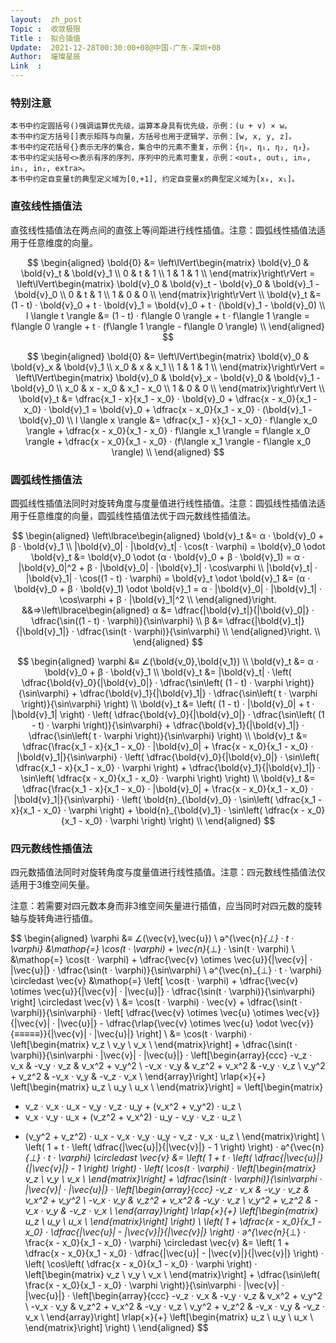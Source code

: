 ```yaml
---
layout:  zh_post
Topic :  收敛极限
Title :  拟合插值
Update:  2021-12-28T00:30:00+08@中国-广东-深圳+08
Author:  璀璨星辰
Link  :
---
```


### 特别注意

```
本书中约定圆括号()强调运算优先级，运算本身具有优先级，示例：(u + v) × w。
本书中约定方括号[]表示矩阵与向量，方括号也用于逻辑学，示例：[w, x, y, z]。
本书中约定花括号{}表示无序的集合，集合中的元素不重复，示例：{η₀, η₁, η₂, η₃}。
本书中约定尖括号<>表示有序的序列，序列中的元素可重复，示例：<out₀, out₁, in₀, in₁, in₂, extra>。
本书中约定自变量t的典型定义域为[0,+1], 约定自变量x的典型定义域为[x₀, x₁]。
```

### 直弦线性插值法

直弦线性插值法在两点间的直弦上等间距进行线性插值。注意：圆弧线性插值法适用于任意维度的向量。

$$
\begin{aligned}
\bold{0} &= \left\lVert\begin{matrix}
\bold{v}_0 & \bold{v}_t & \bold{v}_1 \\
0 & t & 1 \\
1 & 1 & 1 \\
\end{matrix}\right\rVert = \left\lVert\begin{matrix}
\bold{v}_0 & \bold{v}_t - \bold{v}_0 & \bold{v}_1 - \bold{v}_0 \\
0 & t & 1 \\
1 & 0 & 0 \\
\end{matrix}\right\rVert \\
\bold{v}_t &= (1 - t) · \bold{v}_0 + t · \bold{v}_1 = \bold{v}_0 + t · (\bold{v}_1 - \bold{v}_0) \\
l \langle t \rangle &= (1 - t) · f\langle 0 \rangle + t · f\langle 1 \rangle = f\langle 0 \rangle + t · (f\langle 1 \rangle - f\langle 0 \rangle) \\
\end{aligned}
$$

$$
\begin{aligned}
\bold{0} &= \left\lVert\begin{matrix}
\bold{v}_0 & \bold{v}_x & \bold{v}_1 \\
x_0 & x & x_1 \\
1 & 1 & 1 \\
\end{matrix}\right\rVert = \left\lVert\begin{matrix}
\bold{v}_0 & \bold{v}_x - \bold{v}_0 & \bold{v}_1 - \bold{v}_0 \\
x_0 & x - x_0 & x_1 - x_0 \\
1 & 0 & 0 \\
\end{matrix}\right\rVert \\
\bold{v}_t &= \dfrac{x_1 - x}{x_1 - x_0} · \bold{v}_0 + \dfrac{x - x_0}{x_1 - x_0} · \bold{v}_1 = \bold{v}_0 + \dfrac{x - x_0}{x_1 - x_0} · (\bold{v}_1 - \bold{v}_0) \\
l \langle x \rangle &= \dfrac{x_1 - x}{x_1 - x_0} · f\langle x_0 \rangle + \dfrac{x - x_0}{x_1 - x_0} · f\langle x_1 \rangle = f\langle x_0 \rangle + \dfrac{x - x_0}{x_1 - x_0} · (f\langle x_1 \rangle - f\langle x_0 \rangle) \\
\end{aligned}
$$

### 圆弧线性插值法

圆弧线性插值法同时对旋转角度与度量值进行线性插值。注意：圆弧线性插值法适用于任意维度的向量，圆弧线性插值法优于四元数线性插值法。

$$
\begin{aligned}
\left\lbrace\begin{aligned}
\bold{v}_t &= α · \bold{v}_0 + β · \bold{v}_1 \\
|\bold{v}_0| · |\bold{v}_t| · \cos(t · \varphi) = \bold{v}_0 \odot \bold{v}_t &= \bold{v}_0 \odot (α · \bold{v}_0 + β · \bold{v}_1) = α · |\bold{v}_0|^2 + β · |\bold{v}_0| · |\bold{v}_1| · \cos\varphi \\
|\bold{v}_t| · |\bold{v}_1| · \cos((1 - t) · \varphi) = \bold{v}_t \odot \bold{v}_1 &= (α · \bold{v}_0 + β · \bold{v}_1) \odot \bold{v}_1 = α · |\bold{v}_0| · |\bold{v}_1| · \cos\varphi + β · |\bold{v}_1|^2 \\
\end{aligned}\right. &&⇒\left\lbrace\begin{aligned}
α &= \dfrac{|\bold{v}_t|}{|\bold{v}_0|} · \dfrac{\sin((1 - t) · \varphi)}{\sin\varphi} \\
β &= \dfrac{|\bold{v}_t|}{|\bold{v}_1|} · \dfrac{\sin(t · \varphi)}{\sin\varphi} \\
\end{aligned}\right. \\
\end{aligned}
$$

$$
\begin{aligned}
\varphi &≡ ∠(\bold{v_0},\bold{v_1}) \\
\bold{v}_t &= α · \bold{v}_0 + β · \bold{v}_1 \\
\bold{v}_t &= |\bold{v}_t| · \left( \dfrac{\bold{v}_0}{|\bold{v}_0|} · \dfrac{\sin\left( (1 - t) · \varphi \right)}{\sin\varphi} + \dfrac{\bold{v}_1}{|\bold{v}_1|} · \dfrac{\sin\left( t · \varphi \right)}{\sin\varphi} \right) \\
\bold{v}_t &= \left( (1 - t) · |\bold{v}_0| + t · |\bold{v}_1| \right) · \left( \dfrac{\bold{v}_0}{|\bold{v}_0|} · \dfrac{\sin\left( (1 - t) · \varphi \right)}{\sin\varphi} + \dfrac{\bold{v}_1}{|\bold{v}_1|} · \dfrac{\sin\left( t · \varphi \right)}{\sin\varphi} \right) \\
\bold{v}_t &= \dfrac{\frac{x_1 - x}{x_1 - x_0} · |\bold{v}_0| + \frac{x - x_0}{x_1 - x_0} · |\bold{v}_1|}{\sin\varphi} · \left( \dfrac{\bold{v}_0}{|\bold{v}_0|} · \sin\left( \dfrac{x_1 - x}{x_1 - x_0} · \varphi \right) + \dfrac{\bold{v}_1}{|\bold{v}_1|} · \sin\left( \dfrac{x - x_0}{x_1 - x_0} · \varphi \right) \right) \\
\bold{v}_t &= \dfrac{\frac{x_1 - x}{x_1 - x_0} · |\bold{v}_0| + \frac{x - x_0}{x_1 - x_0} · |\bold{v}_1|}{\sin\varphi} · \left( \bold{n}_{\bold{v}_0} · \sin\left( \dfrac{x_1 - x}{x_1 - x_0} · \varphi \right) + \bold{n}_{\bold{v}_1} · \sin\left( \dfrac{x - x_0}{x_1 - x_0} · \varphi \right) \right) \\
\end{aligned}
$$

### 四元数线性插值法

四元数插值法同时对旋转角度与度量值进行线性插值。注意：四元数线性插值法仅适用于$3$维空间矢量。

注意：若需要对四元数本身而非$3$维空间矢量进行插值，应当同时对四元数的旋转轴与旋转角进行插值。

$$
\begin{aligned}
\varphi &≡ ∠(\vec{v},\vec{u}) \\
ә^{\vec{n}_{⊥} · t · \varphi} &\mathop{=} \cos(t · \varphi) + \vec{n}_{⊥} · \sin(t · \varphi) \\
&\mathop{=} \cos(t · \varphi) + \dfrac{\vec{v} \otimes \vec{u}}{|\vec{v}| · |\vec{u}|} · \dfrac{\sin(t · \varphi)}{\sin\varphi} \\
ә^{\vec{n}_{⊥} · t · \varphi} \circledast \vec{v} &\mathop{=} \left[ \cos(t · \varphi) + \dfrac{\vec{v} \otimes \vec{u}}{|\vec{v}| · |\vec{u}|} · \dfrac{\sin(t · \varphi)}{\sin\varphi} \right] \circledast \vec{v} \\
&= \cos(t · \varphi) · \vec{v} + \dfrac{\sin(t · \varphi)}{\sin\varphi} · \left[ \dfrac{\vec{v} \otimes \vec{u} \otimes \vec{v}}{|\vec{v}| · |\vec{u}|} - \dfrac{\rlap{\vec{v} \otimes \vec{u} \odot \vec{v}}{≡≡≡≡≡}}{|\vec{v}| · |\vec{u}|} \right] \\
&= \cos(t · \varphi) · \left[\begin{matrix}
v_z \\
v_y \\
v_x \\
\end{matrix}\right] + \dfrac{\sin(t · \varphi)}{\sin\varphi · |\vec{v}| · |\vec{u}|} · \left[\begin{array}{ccc}
-v_z · v_x & -v_y · v_z & v_x^2 + v_y^2 \\
-v_x · v_y & v_z^2 + v_x^2 & -v_y · v_z \\
v_y^2 + v_z^2 & -v_x · v_y & -v_z · v_x \\
\end{array}\right] \rlap{×}{+} \left[\begin{matrix}
u_z \\
u_y \\
u_x \\
\end{matrix}\right] = \left[\begin{matrix}
- v_z · v_x · u_x - v_y · v_z · u_y + (v_x^2 + v_y^2) · u_z \\
- v_x · v_y · u_x + (v_z^2 + v_x^2) · u_y - v_y · v_z · u_z \\
+ (v_y^2 + v_z^2) · u_x - v_x · v_y · u_y - v_z · v_x · u_z \\
\end{matrix}\right] \\
\left( 1 + t · \left( \dfrac{|\vec{u}|}{|\vec{v}|} - 1 \right) \right) · ә^{\vec{n}_{⊥} · t · \varphi} \circledast \vec{v} &= \left( 1 + t · \left( \dfrac{|\vec{u}|}{|\vec{v}|} - 1 \right) \right) · \left( \cos(t · \varphi) · \left[\begin{matrix}
v_z \\
v_y \\
v_x \\
\end{matrix}\right] + \dfrac{\sin(t · \varphi)}{\sin\varphi · |\vec{v}| · |\vec{u}|} · \left[\begin{array}{ccc}
-v_z · v_x & -v_y · v_z & v_x^2 + v_y^2 \\
-v_x · v_y & v_z^2 + v_x^2 & -v_y · v_z \\
v_y^2 + v_z^2 & -v_x · v_y & -v_z · v_x \\
\end{array}\right] \rlap{×}{+} \left[\begin{matrix}
u_z \\
u_y \\
u_x \\
\end{matrix}\right] \right) \\
\left( 1 + \dfrac{x - x_0}{x_1 - x_0} · \dfrac{|\vec{u}| - |\vec{v}|}{|\vec{v}|} \right) · ә^{\vec{n}_{⊥} · \frac{x - x_0}{x_1 - x_0} · \varphi} \circledast \vec{v} &= \left( 1 + \dfrac{x - x_0}{x_1 - x_0} · \dfrac{|\vec{u}| - |\vec{v}|}{|\vec{v}|} \right) · \left( \cos\left( \dfrac{x - x_0}{x_1 - x_0} · \varphi \right) · \left[\begin{matrix}
v_z \\
v_y \\
v_x \\
\end{matrix}\right] + \dfrac{\sin\left( \frac{x - x_0}{x_1 - x_0} · \varphi \right)}{\sin\varphi · |\vec{v}| · |\vec{u}|} · \left[\begin{array}{ccc}
-v_z · v_x & -v_y · v_z & v_x^2 + v_y^2 \\
-v_x · v_y & v_z^2 + v_x^2 & -v_y · v_z \\
v_y^2 + v_z^2 & -v_x · v_y & -v_z · v_x \\
\end{array}\right] \rlap{×}{+} \left[\begin{matrix}
u_z \\
u_y \\
u_x \\
\end{matrix}\right] \right) \\
\end{aligned}
$$
